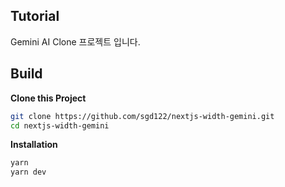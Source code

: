 ## Tutorial

Gemini AI Clone 프로젝트 입니다.

## Build

**Clone this Project**

```bash
git clone https://github.com/sgd122/nextjs-width-gemini.git
cd nextjs-width-gemini
```

**Installation**

```bash
yarn
yarn dev
```